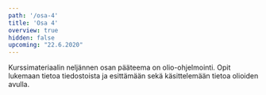```yaml
---
path: '/osa-4'
title: 'Osa 4'
overview: true
hidden: false
upcoming: "22.6.2020"
---
```


Kurssimateriaalin neljännen osan pääteema on olio-ohjelmointi. Opit lukemaan tietoa tiedostoista ja esittämään sekä käsittelemään tietoa olioiden avulla.

<pages-in-this-section></pages-in-this-section>

<exercises-in-this-section></exercises-in-this-section>
